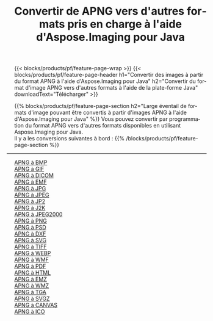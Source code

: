﻿---
title: Convertir de APNG vers d'autres formats pris en charge à l'aide d'Aspose.Imaging pour Java 
weight: 3920
url: /fr/java/conversion/from/apng 
lang: fr
langdirlevel: 2
locales: zh-hans,ja,it,ru,de,es,fr,nl,id,lt,pl,pt,vi,tr,ko,zh-hant,ar,hi,th,sv,cs,uk,he
description: Aspose.Imaging peut facilement convertir de APNG vers d'autres formats à l'aide de la plate-forme Java
---

{{< blocks/products/pf/feature-page-wrap >}}
{{< blocks/products/pf/feature-page-header h1="Convertir des images à partir du format APNG à l'aide d'Aspose.Imaging pour Java" h2="Convertir du format d'image APNG vers d'autres formats à l'aide de la plate-forme Java" downloadText="Télécharger" >}}


{{% blocks/products/pf/feature-page-section  h2="Large éventail de formats d'image pouvant être convertis à partir d'images APNG à l'aide d'Aspose.Imaging pour Java" %}}
Vous pouvez convertir par programmation du format APNG vers d'autres formats disponibles en utilisant
Aspose.Imaging pour Java.
<br/>
Il y a les conversions suivantes à bord :
{{% /blocks/products/pf/feature-page-section %}}
<div class="container-fluid productfamilypage bg-gray">
    <div class="convertypes bg-gray agp-content section">
        <div class="container">
		<hr style="margin-left:-20px;"/>
		<div class="row other-converters">
		    <div class='col-md-2 other-converter remove-lp remove-rp'><a href="/imaging/fr/java/conversion/apng-to-bmp" >APNG à BMP</a></div><div class='col-md-2 other-converter remove-lp remove-rp'><a href="/imaging/fr/java/conversion/apng-to-gif" >APNG à GIF</a></div><div class='col-md-2 other-converter remove-lp remove-rp'><a href="/imaging/fr/java/conversion/apng-to-dicom" >APNG à DICOM</a></div><div class='col-md-2 other-converter remove-lp remove-rp'><a href="/imaging/fr/java/conversion/apng-to-emf" >APNG à EMF</a></div><div class='col-md-2 other-converter remove-lp remove-rp'><a href="/imaging/fr/java/conversion/apng-to-jpg" >APNG à JPG</a></div><div class='col-md-2 other-converter remove-lp remove-rp'><a href="/imaging/fr/java/conversion/apng-to-jpeg" >APNG à JPEG</a></div><div class='col-md-2 other-converter remove-lp remove-rp'><a href="/imaging/fr/java/conversion/apng-to-jp2" >APNG à JP2</a></div><div class='col-md-2 other-converter remove-lp remove-rp'><a href="/imaging/fr/java/conversion/apng-to-j2k" >APNG à J2K</a></div><div class='col-md-2 other-converter remove-lp remove-rp'><a href="/imaging/fr/java/conversion/apng-to-jpeg2000" >APNG à JPEG2000</a></div><div class='col-md-2 other-converter remove-lp remove-rp'><a href="/imaging/fr/java/conversion/apng-to-png" >APNG à PNG</a></div><div class='col-md-2 other-converter remove-lp remove-rp'><a href="/imaging/fr/java/conversion/apng-to-psd" >APNG à PSD</a></div><div class='col-md-2 other-converter remove-lp remove-rp'><a href="/imaging/fr/java/conversion/apng-to-dxf" >APNG à DXF</a></div><div class='col-md-2 other-converter remove-lp remove-rp'><a href="/imaging/fr/java/conversion/apng-to-svg" >APNG à SVG</a></div><div class='col-md-2 other-converter remove-lp remove-rp'><a href="/imaging/fr/java/conversion/apng-to-tiff" >APNG à TIFF</a></div><div class='col-md-2 other-converter remove-lp remove-rp'><a href="/imaging/fr/java/conversion/apng-to-webp" >APNG à WEBP</a></div><div class='col-md-2 other-converter remove-lp remove-rp'><a href="/imaging/fr/java/conversion/apng-to-wmf" >APNG à WMF</a></div><div class='col-md-2 other-converter remove-lp remove-rp'><a href="/imaging/fr/java/conversion/apng-to-pdf" >APNG à PDF</a></div><div class='col-md-2 other-converter remove-lp remove-rp'><a href="/imaging/fr/java/conversion/apng-to-html" >APNG à HTML</a></div><div class='col-md-2 other-converter remove-lp remove-rp'><a href="/imaging/fr/java/conversion/apng-to-emz" >APNG à EMZ</a></div><div class='col-md-2 other-converter remove-lp remove-rp'><a href="/imaging/fr/java/conversion/apng-to-wmz" >APNG à WMZ</a></div><div class='col-md-2 other-converter remove-lp remove-rp'><a href="/imaging/fr/java/conversion/apng-to-tga" >APNG à TGA</a></div><div class='col-md-2 other-converter remove-lp remove-rp'><a href="/imaging/fr/java/conversion/apng-to-svgz" >APNG à SVGZ</a></div><div class='col-md-2 other-converter remove-lp remove-rp'><a href="/imaging/fr/java/conversion/apng-to-canvas" >APNG à CANVAS</a></div><div class='col-md-2 other-converter remove-lp remove-rp'><a href="/imaging/fr/java/conversion/apng-to-ico" >APNG à ICO</a></div>
                </div>
        </div>
    </div>
</div>
<br/>

